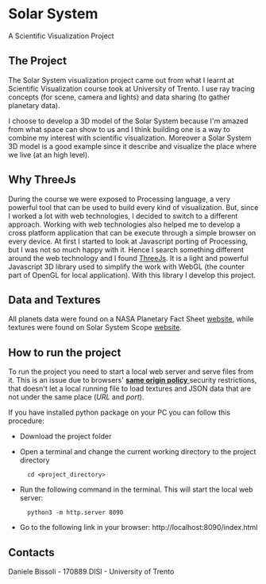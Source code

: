 # Solar System 

A Scientific Visualization Project

## The Project
The Solar System visualization project came out from what I learnt at Scientific Visualization course took at University of Trento. I use ray tracing concepts (for scene, camera and lights) and data sharing (to gather planetary data).

I choose to develop a 3D model of the Solar System because I'm amazed from what space can show to us and I think building one is a way to combine my interest with scientific visualization. Moreover a Solar System 3D model is a good example since it describe and visualize the place where we live (at an high level).

## Why ThreeJs
During the course we were exposed to Processing language, a very powerful tool that can be used to build every kind of visualization. But, since I worked a lot with web technologies, I decided to switch to a different approach. Working with web technologies also helped me to develop a cross platform application that can be execute through a simple browser on every device. At first I started to look at Javascript porting of Processing, but I was not so much happy with it. Hence I search something different around the web technology and I found [ThreeJs][1]. It is a light and powerful Javascript 3D library used to simplify the work with WebGL (the counter part of OpenGL for local application). With this library I develop this project.

## Data and Textures
All planets data were found on a NASA Planetary Fact Sheet [website][3], while textures were found on Solar System Scope [website][4].

## How to run the project
To run the project you need to start a local web server and serve files from it. This is an issue due to browsers' [**same origin policy** ][2] security restrictions, that doesn't let a local running file to load textures and JSON data that are not under the same place (*URL* and *port*).

If you have installed python package on your PC you can follow this procedure:

- Download the project folder
- Open a terminal and change the current working directory to the project directory

        cd <project_directory>
- Run the following command in the terminal. This will start the local web server:
        
        python3 -m http.server 8090
- Go to the following link in your browser: http://localhost:8090/index.html

## Contacts
Daniele Bissoli - 170889
DISI - University of Trento

 [1]: http://threejs.org
 [2]: https://en.wikipedia.org/wiki/Same-origin_policy
 [3]: http://nssdc.gsfc.nasa.gov/planetary/factsheet/
 [4]: http://www.solarsystemscope.com/textures/